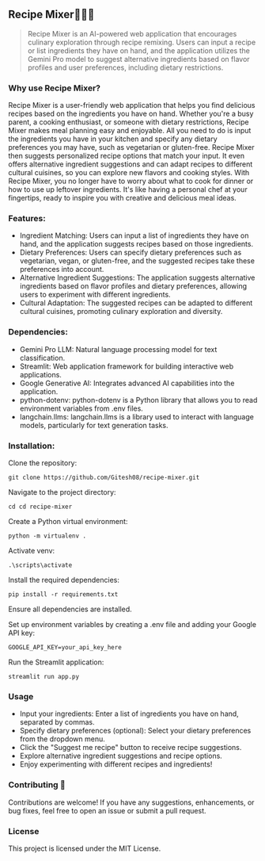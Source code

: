 ## Recipe Mixer🧑🏻‍🍳
> Recipe Mixer is an AI-powered web application that encourages culinary exploration through recipe remixing. Users can input a recipe or list ingredients they have on hand, and the application utilizes the Gemini Pro model to suggest alternative ingredients based on flavor profiles and user preferences, including dietary restrictions.


### Why use Recipe Mixer?
Recipe Mixer is a user-friendly web application that helps you find delicious recipes based on the ingredients you have on hand. Whether you're a busy parent, a cooking enthusiast, or someone with dietary restrictions, Recipe Mixer makes meal planning easy and enjoyable.
All you need to do is input the ingredients you have in your kitchen and specify any dietary preferences you may have, such as vegetarian or gluten-free. Recipe Mixer then suggests personalized recipe options that match your input. It even offers alternative ingredient suggestions and can adapt recipes to different cultural cuisines, so you can explore new flavors and cooking styles.
With Recipe Mixer, you no longer have to worry about what to cook for dinner or how to use up leftover ingredients. It's like having a personal chef at your fingertips, ready to inspire you with creative and delicious meal ideas.


### Features:
- Ingredient Matching: Users can input a list of ingredients they have on hand, and the application suggests recipes based on those ingredients.
- Dietary Preferences: Users can specify dietary preferences such as vegetarian, vegan, or gluten-free, and the suggested recipes take these preferences into account.
- Alternative Ingredient Suggestions: The application suggests alternative ingredients based on flavor profiles and dietary preferences, allowing users to experiment with different ingredients.
- Cultural Adaptation: The suggested recipes can be adapted to different cultural cuisines, promoting culinary exploration and diversity.

### Dependencies:
- Gemini Pro LLM: Natural language processing model for text classification.
- Streamlit: Web application framework for building interactive web applications.
- Google Generative AI: Integrates advanced AI capabilities into the application.
- python-dotenv: python-dotenv is a Python library that allows you to read environment variables from .env files.
- langchain.llms: langchain.llms is a library used to interact with language models, particularly for text generation tasks.

### Installation:

Clone the repository:
```
git clone https://github.com/Gitesh08/recipe-mixer.git
```

Navigate to the project directory:
```
cd cd recipe-mixer
```

Create a Python virtual environment:
```
python -m virtualenv . 
```

Activate venv:
```
.\scripts\activate
```

Install the required dependencies:
```
pip install -r requirements.txt
```
Ensure all dependencies are installed.

Set up environment variables by creating a .env file and adding your Google API key:
```
GOOGLE_API_KEY=your_api_key_here
```

Run the Streamlit application:
```
streamlit run app.py
```

### Usage
- Input your ingredients: Enter a list of ingredients you have on hand, separated by commas.
- Specify dietary preferences (optional): Select your dietary preferences from the dropdown menu.
- Click the "Suggest me recipe" button to receive recipe suggestions.
- Explore alternative ingredient suggestions and recipe options.
- Enjoy experimenting with different recipes and ingredients!


### Contributing :handshake:
Contributions are welcome! If you have any suggestions, enhancements, or bug fixes, feel free to open an issue or submit a pull request.


### License
This project is licensed under the MIT License.
